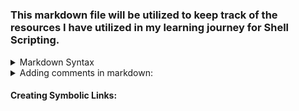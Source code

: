 <!-- Author: Aman Kumar -->
#
### This markdown file will be utilized to keep track of the resources I have utilized in my learning journey for Shell Scripting.

<details>
  <summary>Markdown Syntax</summary>
  - https://daringfireball.net/projects/markdown/syntax
  - https://docs.github.com/en/get-started/writing-on-github/getting-started-with-writing-and-formatting-on-github/basic-writing-and-formatting-syntax
  - https://www.markdownguide.org/hacks/
</details>

<details>
    <summary>Adding comments in markdown:</summary>
    1. https://www.jamestharpe.com/code-comments-markdown/  
    2. https://youtu.be/J8r22AJ0PFw
</details>


#### Creating Symbolic Links: